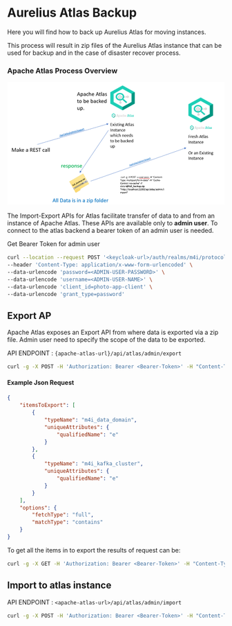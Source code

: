 # Aurelius Atlas Backup

Here you will find how to back up Aurelius Atlas for moving instances.

This process will result in zip files of the Aurelius Atlas instance that can be used for backup and in the case of disaster recover process. 



### Apache Atlas Process Overview
![img_2.png](backup-overview.png)

The Import-Export APIs for Atlas facilitate transfer of data to and from an instance of Apache Atlas.
These APIs are available only to **admin user**.
To connect to the atlas backend a bearer token of an admin user is needed.

Get Bearer Token for admin user
```bash
curl --location --request POST '<keycloak-url>/auth/realms/m4i/protocol/openid-connect/token' \
--header 'Content-Type: application/x-www-form-urlencoded' \
--data-urlencode 'password=<ADMIN-USER-PASSWORD>' \
--data-urlencode 'username=<ADMIN-USER-NAME>' \
--data-urlencode 'client_id=photo-app-client' \
--data-urlencode 'grant_type=password'

```
## Export AP
Apache Atlas exposes an Export API from where data is exported via a zip file.
Admin user need to specify the scope of the data to be exported.

API ENDPOINT : `` {apache-atlas-url}/api/atlas/admin/export ``

```bash
curl -g -X POST -H 'Authorization: Bearer <Bearer-Token>' -H "Content-Type: multipart/form-data" -H "Cache-Control: no-cache" -F data=<json-request> <apache-atlas-url>/api/atlas/admin/import

```

#### Example Json Request
```json
{
    "itemsToExport": [
        {
            "typeName": "m4i_data_domain",
            "uniqueAttributes": {
                "qualifiedName": "e"
            }
        },
        {
            "typeName": "m4i_kafka_cluster",
            "uniqueAttributes": {
                "qualifiedName": "e"
            }
        }
    ],
    "options": {
        "fetchType": "full",
        "matchType": "contains"
    }
}
```
To get all the items in to export the results of request can be:

```bash
curl -g -X GET -H 'Authorization: Bearer <Bearer-Token>' -H "Content-Type: multipart/form-data" -H "Cache-Control: no-cache" -F data=<json-request> <apache-atlas-url>/api/atlas/admin/import

```








## Import to atlas instance
API ENDPOINT : ``<apache-atlas-url>/api/atlas/admin/import``

```bash
curl -g -X POST -H 'Authorization: Bearer <Bearer-Token>' -H "Content-Type: multipart/form-data" -H "Cache-Control: no-cache" -F data=@response.zip <apache-atlas-url>/api/atlas/admin/import

```
